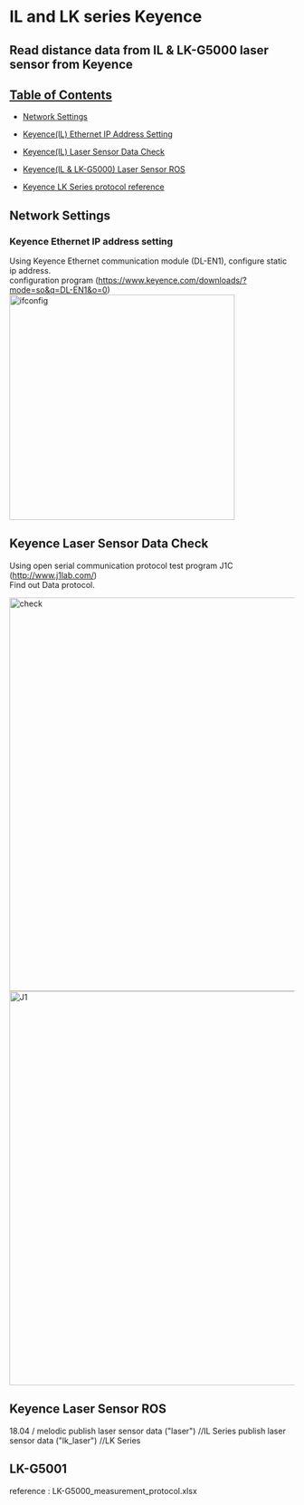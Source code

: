 # IL and LK series Keyence
## Read distance data from IL & LK-G5000 laser sensor from Keyence

## [Table of Contents](#table-of-contents)

- [Network Settings](#network-settings)
- [Keyence(IL) Ethernet IP Address Setting](#keyence-ethernet-ip-address-setting)
	
- [Keyence(IL) Laser Sensor Data Check](#keyence-laser-sensor-data-check)

- [Keyence(IL & LK-G5000) Laser Sensor ROS](#keyence-laser-sensor-ROS)

- [Keyence LK Series protocol reference](#keyence-LK-Series-Protocol)

## Network Settings
### Keyence Ethernet IP address setting
Using Keyence Ethernet communication module (DL-EN1), configure static ip address.  
configuration program (https://www.keyence.com/downloads/?mode=so&q=DL-EN1&o=0)
<img width="398" alt="ifconfig" src="https://user-images.githubusercontent.com/34788458/86210593-d5de2d80-bbaf-11ea-9380-53ac167bb592.PNG">
## Keyence Laser Sensor Data Check
Using open serial communication protocol test program J1C (http://www.j1lab.com/)  
Find out Data protocol.  

<img width="695" alt="check" src="https://user-images.githubusercontent.com/34788458/86210515-b6df9b80-bbaf-11ea-9e87-5a56988d6632.PNG">

<img width="696" alt="J1" src="https://user-images.githubusercontent.com/34788458/86210591-d4ad0080-bbaf-11ea-8032-c8886fa0fb03.PNG">

## Keyence Laser Sensor ROS
18.04 / melodic
publish laser sensor data ("laser") //IL Series
publish laser sensor data ("lk_laser") //LK Series


## LK-G5001
reference : LK-G5000_measurement_protocol.xlsx